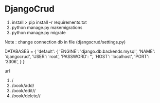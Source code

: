 # DjangoCrud

1. install > pip install -r requirements.txt
2. python manage.py makemigrations
3. python manage.py migrate


Note : change connection db in file (djangocrud/settings.py)


DATABASES = {
    'default': {
        'ENGINE': 'django.db.backends.mysql',
        'NAME': 'djangocrud',
        'USER': 'root',
        'PASSWORD': '',
        'HOST': 'localhost',
        'PORT': '3306',
    }
}



url
1. /
2. /book/add/
3. /book/edit/<fid>/
4. /book/delete/<fid>/

